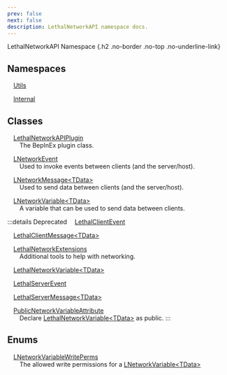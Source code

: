 ```yaml
---
prev: false
next: false
description: LethalNetworkAPI namespace docs.
---
```


LethalNetworkAPI Namespace {.h2 .no-border .no-top .no-underline-link}

## Namespaces

&emsp;[Utils](/api/LethalNetworkAPI.Utils)

&emsp;[Internal](/api/LethalNetworkAPI.Internal)

## Classes

&emsp;[LethalNetworkAPIPlugin](/api/LethalNetworkAPI.LethalNetworkAPIPlugin)
<br>&emsp;&emsp;The BepInEx plugin class.

&emsp;[LNetworkEvent](/api/LethalNetworkAPI.LNetworkEvent)
<br>&emsp;&emsp;Used to invoke events between clients (and the server/host).

&emsp;[LNetworkMessage&lt;TData&gt;](/api/LethalNetworkAPI.LNetworkMessage)
<br>&emsp;&emsp;Used to send data between clients (and the server/host).

&emsp;[LNetworkVariable&lt;TData&gt;](/api/LethalNetworkAPI.LNetworkVariable)
<br>&emsp;&emsp;A variable that can be used to send data between clients.

:::details Deprecated
&emsp;[LethalClientEvent](/api/deprecated/LethalNetworkAPI.LethalClientEvent)

&emsp;[LethalClientMessage&lt;TData&gt;](/api/deprecated/LethalNetworkAPI.LethalClientMessage)

&emsp;[LethalNetworkExtensions](/api/deprecated/LethalNetworkAPI.LethalNetworkExtensions)
<br>&emsp;&emsp;Additional tools to help with networking.

&emsp;[LethalNetworkVariable&lt;TData&gt;](/api/deprecated/LethalNetworkAPI.LethalNetworkVariable)

&emsp;[LethalServerEvent](/api/deprecated/LethalNetworkAPI.LethalServerEvent)

&emsp;[LethalServerMessage&lt;TData&gt;](/api/deprecated/LethalNetworkAPI.LethalServerMessage)

&emsp;[PublicNetworkVariableAttribute](/api/deprecated/LethalNetworkAPI.PublicNetworkVariableAttribute)
<br>&emsp;&emsp;Declare [LethalNetworkVariable&lt;TData&gt;](/api/deprecated/LethalNetworkAPI.LethalNetworkVariable) as public.
:::

## Enums

&emsp;[LNetworkVariableWritePerms](/api/LethalNetworkAPI.LNetworkVariableWritePerms)
<br>&emsp;&emsp;The allowed write permissions for a [LNetworkVariable&lt;TData&gt;](/api/LethalNetworkAPI.LNetworkVariable)